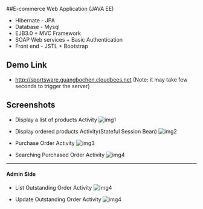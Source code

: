 ##E-commerce Web Application (JAVA EE)
* Hibernate - JPA 
* Database - Mysql
* EJB3.0 + MVC Framework
* SOAP Web services + Basic Authentication
* Front end - JSTL + Bootstrap

## Demo Link
* http://sportsware.guangbochen.cloudbees.net  (Note: it may take few seconds to trigger the server)

## Screenshots

* Display a list of products Activity 
<img src="https://dl.dropboxusercontent.com/u/96942797/ShoppingWeb(JAVAEE)/src1.png" alt="img1"></img>

* Display ordered products Activity(Stateful Session Bean)
<img src="https://dl.dropboxusercontent.com/u/96942797/ShoppingWeb(JAVAEE)/src2.png" alt="img2"></img>

* Purchase Order Activity
<img src="https://dl.dropboxusercontent.com/u/96942797/ShoppingWeb(JAVAEE)/src3.png" alt="img3"></img>

* Searching Purchased Order Activity
<img src="https://dl.dropboxusercontent.com/u/96942797/ShoppingWeb(JAVAEE)/src4.png" alt="img4"></img>

- - -
#### Admin Side

* List Outstanding Order Activity
<img src="https://dl.dropboxusercontent.com/u/96942797/ShoppingWeb(JAVAEE)/src5.png" alt="img4"></img>

* Update Outstanding Order Activity
<img src="https://dl.dropboxusercontent.com/u/96942797/ShoppingWeb(JAVAEE)/src6.png" alt="img4"></img>

